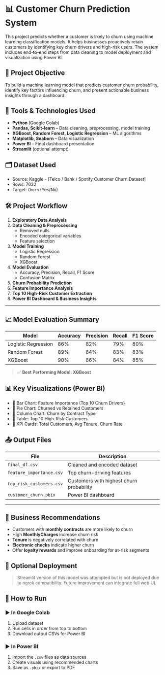 # 📊 Customer Churn Prediction System

This project predicts whether a customer is likely to churn using machine learning classification models. It helps businesses proactively retain customers by identifying key churn drivers and high-risk users. The system includes end-to-end steps from data cleaning to model deployment and visualization using Power BI.


## 🚀 Project Objective

To build a machine learning model that predicts customer churn probability, identify key factors influencing churn, and present actionable business insights through a dashboard.

## 🧰 Tools & Technologies Used

- **Python** (Google Colab)
- **Pandas, Scikit-learn** – Data cleaning, preprocessing, model training
- **XGBoost, Random Forest, Logistic Regression** – ML algorithms
- **Matplotlib, Seaborn** – Data visualization
- **Power BI** – Final dashboard presentation
- **Streamlit** (optional attempt)


## 🗂️ Dataset Used

- Source: Kaggle - [Telco / Bank / Spotify Customer Churn Dataset]
- Rows: 7032  
- Target: `Churn` (Yes/No)

## 🛠️ Project Workflow

1. **Exploratory Data Analysis**
2. **Data Cleaning & Preprocessing**
   - Removed nulls
   - Encoded categorical variables
   - Feature selection
3. **Model Training**
   - Logistic Regression
   - Random Forest
   - XGBoost
4. **Model Evaluation**
   - Accuracy, Precision, Recall, F1 Score
   - Confusion Matrix
5. **Churn Probability Prediction**
6. **Feature Importance Analysis**
7. **Top 10 High-Risk Customer Extraction**
8. **Power BI Dashboard & Business Insights**

---

## 📈 Model Evaluation Summary

| Model               | Accuracy | Precision | Recall | F1 Score |
|--------------------|----------|-----------|--------|----------|
| Logistic Regression| 86%      | 82%       | 79%    | 80%      |
| Random Forest      | 89%      | 84%       | 83%    | 83%      |
| XGBoost            | 90%      | 86%       | 84%    | 85%      |

> ✅ **Best Performing Model: XGBoost**

## 📊 Key Visualizations (Power BI)

- 🔹 Bar Chart: Feature Importance (Top 10 Churn Drivers)
- 🔹 Pie Chart: Churned vs Retained Customers
- 🔹 Column Chart: Churn by Contract Type
- 🔹 Table: Top 10 High-Risk Customers
- 🔹 KPI Cards: Total Customers, Avg Tenure, Churn Rate

## 📤 Output Files

| File                      | Description                            |
|---------------------------|----------------------------------------|
| `final_df.csv`            | Cleaned and encoded dataset            |
| `feature_importance.csv`  | Top churn-driving features             |
| `top_risk_customers.csv`  | Customers with highest churn probability |
| `customer_churn.pbix`     | Power BI dashboard                     |

---

## 💼 Business Recommendations

- Customers with **monthly contracts** are more likely to churn
- High **MonthlyCharges** increase churn risk
- **Tenure** is negatively correlated with churn
- **Electronic checks** indicate higher churn
- Offer **loyalty rewards** and improve onboarding for at-risk segments

## 📌 Optional Deployment

> Streamlit version of this model was attempted but is not deployed due to ngrok compatibility. Future improvement can integrate full web UI.

## 📁 How to Run

### ▶️ In Google Colab
1. Upload dataset
2. Run cells in order from top to bottom
3. Download output CSVs for Power BI

### ▶️ In Power BI
1. Import the `.csv` files as data sources
2. Create visuals using recommended charts
3. Save as `.pbix` or export to PDF


